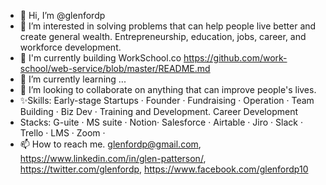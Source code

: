 - 👋 Hi, I’m @glenfordp
- 👀 I’m interested in solving problems that can help people live better and create general wealth. Entrepreneurship, education, jobs, career, and workforce development.  
- 🌱 I'm currently building WorkSchool.co https://github.com/work-school/web-service/blob/master/README.md
- 🌱 I’m currently learning ...
- 💞️ I’m looking to collaborate on anything that can improve people's lives.
- ✨Skills: Early-stage Startups · Founder · Fundraising · Operation · Team Building · Biz Dev · Training and Development. Career Development 
-    Stacks: G-uite · MS suite · Notion· Salesforce · Airtable · Jiro · Slack · Trello · LMS · Zoom · 
- 📫 How to reach me. glenfordp@gmail.com, https://www.linkedin.com/in/glen-patterson/, https://twitter.com/glenfordp, https://www.facebook.com/glenfordp10
<!---
glenfordp/glenfordp is a ✨ special ✨ repository because its `README.md` (this file) appears on your GitHub profile.
You can click the Preview link to take a look at your changes.
--->
